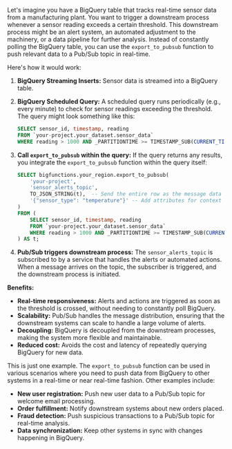 Let's imagine you have a BigQuery table that tracks real-time sensor data from a manufacturing plant.  You want to trigger a downstream process whenever a sensor reading exceeds a certain threshold.  This downstream process might be an alert system, an automated adjustment to the machinery, or a data pipeline for further analysis.  Instead of constantly polling the BigQuery table, you can use the `export_to_pubsub` function to push relevant data to a Pub/Sub topic in real-time.

Here's how it would work:

1. **BigQuery Streaming Inserts:** Sensor data is streamed into a BigQuery table.

2. **BigQuery Scheduled Query:**  A scheduled query runs periodically (e.g., every minute) to check for sensor readings exceeding the threshold.  The query might look something like this:

   ```sql
   SELECT sensor_id, timestamp, reading
   FROM `your-project.your_dataset.sensor_data`
   WHERE reading > 1000 AND _PARTITIONTIME >= TIMESTAMP_SUB(CURRENT_TIMESTAMP(), INTERVAL 1 MINUTE)
   ```

3. **Call `export_to_pubsub` within the query:**  If the query returns any results, you integrate the `export_to_pubsub` function within the query itself:

   ```sql
   SELECT bigfunctions.your_region.export_to_pubsub(
       'your-project',
       'sensor_alerts_topic',
       TO_JSON_STRING(t),  -- Send the entire row as the message data
       '{"sensor_type": "temperature"}' -- Add attributes for context
   )
   FROM (
       SELECT sensor_id, timestamp, reading
       FROM `your-project.your_dataset.sensor_data`
       WHERE reading > 1000 AND _PARTITIONTIME >= TIMESTAMP_SUB(CURRENT_TIMESTAMP(), INTERVAL 1 MINUTE)
   ) AS t;
   ```

4. **Pub/Sub triggers downstream process:** The `sensor_alerts_topic` is subscribed to by a service that handles the alerts or automated actions. When a message arrives on the topic, the subscriber is triggered, and the downstream process is initiated.

**Benefits:**

* **Real-time responsiveness:**  Alerts and actions are triggered as soon as the threshold is crossed, without needing to constantly poll BigQuery.
* **Scalability:** Pub/Sub handles the message distribution, ensuring that the downstream systems can scale to handle a large volume of alerts.
* **Decoupling:** BigQuery is decoupled from the downstream processes, making the system more flexible and maintainable.
* **Reduced cost:** Avoids the cost and latency of repeatedly querying BigQuery for new data.


This is just one example.  The `export_to_pubsub` function can be used in various scenarios where you need to push data from BigQuery to other systems in a real-time or near real-time fashion. Other examples include:

* **New user registration:** Push new user data to a Pub/Sub topic for welcome email processing.
* **Order fulfillment:**  Notify downstream systems about new orders placed.
* **Fraud detection:** Push suspicious transactions to a Pub/Sub topic for real-time analysis.
* **Data synchronization:** Keep other systems in sync with changes happening in BigQuery.
